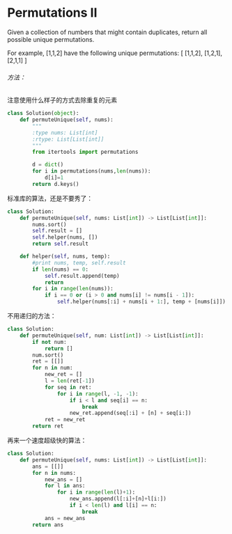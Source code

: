 # Permutations II

Given a collection of numbers that might contain duplicates, return all possible unique permutations.

For example,
[1,1,2] have the following unique permutations:
[
  [1,1,2],
  [1,2,1],
  [2,1,1]
]
###### 方法：
注意使用什么样子的方式去除重复的元素

```python
class Solution(object):
    def permuteUnique(self, nums):
        """
        :type nums: List[int]
        :rtype: List[List[int]]
        """
        from itertools import permutations

        d = dict()
        for i in permutations(nums,len(nums)):
            d[i]=1
        return d.keys()
```

标准库的算法，还是不要秀了：

```Python
class Solution:
    def permuteUnique(self, nums: List[int]) -> List[List[int]]:
        nums.sort()
        self.result = []
        self.helper(nums, [])
        return self.result

    def helper(self, nums, temp):
        #print nums, temp, self.result
        if len(nums) == 0:
            self.result.append(temp)
            return
        for i in range(len(nums)):
            if i == 0 or (i > 0 and nums[i] != nums[i - 1]):
                self.helper(nums[:i] + nums[i + 1:], temp + [nums[i]])
```

不用递归的方法：

```Python
class Solution:
    def permuteUnique(self, num: List[int]) -> List[List[int]]:
        if not num:
            return []
        num.sort()
        ret = [[]]
        for n in num:
            new_ret = []
            l = len(ret[-1])
            for seq in ret:
                for i in range(l, -1, -1):
                    if i < l and seq[i] == n:
                        break
                    new_ret.append(seq[:i] + [n] + seq[i:])
            ret = new_ret
        return ret
```

再来一个速度超级快的算法：

```Python
class Solution:
    def permuteUnique(self, nums: List[int]) -> List[List[int]]:
        ans = [[]]
        for n in nums:
            new_ans = []
            for l in ans:
                for i in range(len(l)+1):
                    new_ans.append(l[:i]+[n]+l[i:])
                    if i < len(l) and l[i] == n:
                        break
            ans = new_ans
        return ans
```
